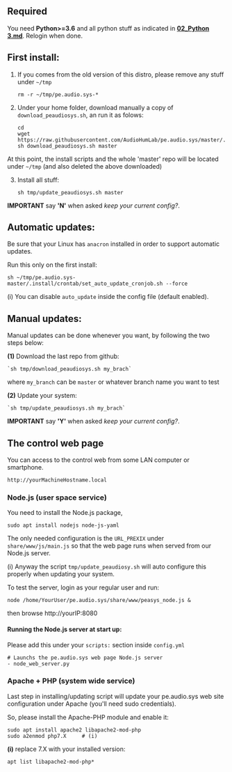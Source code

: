 ## Required

You need **Python>=3.6** and all python stuff as indicated in **[02_Python 3.md](./02_Python%203.md)**. Relogin when done.


## First install:

1) If you comes from the old version of this distro, please remove any stuff under `~/tmp` 

    `rm -r ~/tmp/pe.audio.sys-*`

2) Under your home folder, download manually a copy of `download_peaudiosys.sh`, an run it as folows:

    ```
    cd
    wget https://raw.githubusercontent.com/AudioHumLab/pe.audio.sys/master/.install/download_peaudiosys.sh
    sh download_peaudiosys.sh master
    ```
At this point, the install scripts and the whole 'master' repo will be located under `~/tmp` (and also deleted the above downloaded)

3) Install all stuff:

    `sh tmp/update_peaudiosys.sh master`

**IMPORTANT** say **'N'** when asked *keep your current config?*.


## Automatic updates:

Be sure that your Linux has `anacron` installed in order to support automatic updates.

Run this only on the first install:

    sh ~/tmp/pe.audio.sys-master/.install/crontab/set_auto_update_cronjob.sh --force

(i) You can disable `auto_update` inside the config file (default enabled). 


## Manual updates:

Manual updates can be done whenever you want, by following the two steps below:
 
**(1)** Download the last repo from github:

    `sh tmp/download_peaudiosys.sh my_brach`

where `my_branch` can be `master` or whatever branch name you want to test

**(2)** Update your system:

    `sh tmp/update_peaudiosys.sh my_brach`

**IMPORTANT** say **'Y'** when asked *keep your current config?*.



## The control web page

You can access to the control web from some LAN computer or smartphone.

    http://yourMachineHostname.local

### Node.js (user space service)

You need to install the Node.js package, 

    sudo apt install nodejs node-js-yaml


The only needed configuration is the `URL_PREXIX` under `share/www/js/main.js` so that the web page runs when served from our Node.js server.

(i) Anyway the script `tmp/update_peaudiosy.sh` will auto configure this properly when updating your system.


To test the server, login as your regular user and run:

    node /home/YourUser/pe.audio.sys/share/www/peasys_node.js &

then browse http://yourIP:8080

#### Running the Node.js server at start up:

Please add this under your `scripts:` section inside `config.yml`

    # Launchs the pe.audio.sys web page Node.js server
    - node_web_server.py


### Apache + PHP (system wide service)

Last step in installing/updating script will update your pe.audio.sys web site configuration under Apache (you'll need sudo credentials).

So, please install the Apache-PHP module and enable it:

    sudo apt install apache2 libapache2-mod-php
    sudo a2enmod php7.X     # (i)
    
**(i)** replace 7.X with your installed version:

    apt list libapache2-mod-php*
